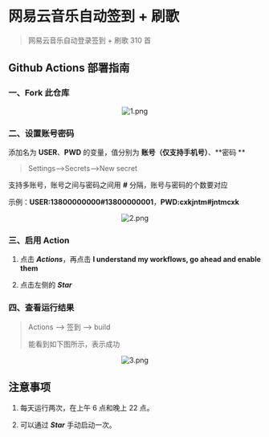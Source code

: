 # 网易云音乐自动签到 + 刷歌
> 网易云音乐自动登录签到 + 刷歌 310 首

## Github Actions 部署指南

### 一、Fork 此仓库
<center><img src="https://i.klyi.net/tk/2021/02/16/bgk6fbxx.png" alt="1.png" title="1.png" /></center>



### 二、设置账号密码
添加名为 **USER**、**PWD** 的变量，值分别为 **账号（仅支持手机号）**、**密码 **

> Settings-->Secrets-->New secret

支持多账号，账号之间与密码之间用 ***#*** 分隔，账号与密码的个数要对应

示例：**USER:13800000000#13800000001**，**PWD:cxkjntm#jntmcxk**
<center><img src="https://i.klyi.net/tk/2021/02/16/m5i0utbi.png" alt="2.png" title="2.png" /></center>

### 三、启用 Action
1. 点击 ***Actions***，再点击 **I understand my workflows, go ahead and enable them**

2. 点击左侧的 ***Star***

### 四、查看运行结果
> Actions --> 签到 --> build
>
> 能看到如下图所示，表示成功

<center><img src="https://i.klyi.net/tk/2021/02/16/fcqbt13g.png" alt="3.png" title="3.png" /></center>

## 注意事项

1. 每天运行两次，在上午 6 点和晚上 22 点。

2. 可以通过 ***Star*** 手动启动一次。

